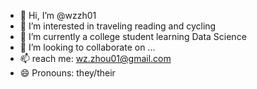 - 👋 Hi, I’m @wzzh01
- 👀 I’m interested in traveling reading and cycling
- 🌱 I’m currently a college student learning Data Science
- 💞️ I’m looking to collaborate on ...
- 📫 reach me: wz.zhou01@gmail.com
- 😄 Pronouns: they/their

<!---
wzzh01/wzzh01 is a ✨ special ✨ repository because its `README.md` (this file) appears on your GitHub profile.
You can click the Preview link to take a look at your changes.
--->
